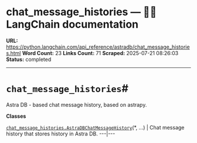 # chat_message_histories — 🦜🔗 LangChain  documentation

**URL:** https://python.langchain.com/api_reference/astradb/chat_message_histories.html
**Word Count:** 23
**Links Count:** 71
**Scraped:** 2025-07-21 08:26:03
**Status:** completed

---

# `chat_message_histories`\#

Astra DB - based chat message history, based on astrapy.

**Classes**

[`chat_message_histories.AstraDBChatMessageHistory`](https://python.langchain.com/api_reference/astradb/chat_message_histories/langchain_astradb.chat_message_histories.AstraDBChatMessageHistory.html#langchain_astradb.chat_message_histories.AstraDBChatMessageHistory "langchain_astradb.chat_message_histories.AstraDBChatMessageHistory")\(\*, ...\) | Chat message history that stores history in Astra DB.   ---|---